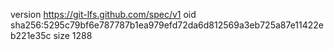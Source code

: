 version https://git-lfs.github.com/spec/v1
oid sha256:5295c79bf6e787787b1ea979efd72da6d812569a3eb725a87e11422eb221e35c
size 1288
